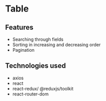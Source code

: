 # Table

## Features

- Searching through fields
- Sorting in increasing and decreasing order
- Pagination

## Technologies used

- axios
- react
- react-redux/ @reduxjs/toolkit
- react-router-dom
